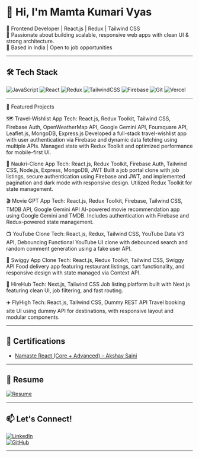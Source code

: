 # 👋 Hi, I'm Mamta Kumari Vyas

🚀 Frontend Developer | React.js | Redux | Tailwind CSS  
🎯 Passionate about building scalable, responsive web apps with clean UI & strong architecture.  
📍 Based in India | Open to job opportunities

---

## 🛠️ Tech Stack  
![JavaScript](https://img.shields.io/badge/-JavaScript-black?style=flat-square&logo=javascript)
![React](https://img.shields.io/badge/-React-blue?style=flat-square&logo=react)
![Redux](https://img.shields.io/badge/-Redux-purple?style=flat-square&logo=redux)
![TailwindCSS](https://img.shields.io/badge/-TailwindCSS-38b2ac?style=flat-square&logo=tailwind-css)
![Firebase](https://img.shields.io/badge/-Firebase-orange?style=flat-square&logo=firebase)
![Git](https://img.shields.io/badge/-Git-black?style=flat-square&logo=git)
![Vercel](https://img.shields.io/badge/-Vercel-black?style=flat-square&logo=vercel)

---

📂 Featured Projects

🗺️ Travel-Wishlist App
Tech: React.js, Redux Toolkit, Tailwind CSS, Firebase Auth, OpenWeatherMap API, Google Gemini API, Foursquare API, Leaflet.js, MongoDB, Express.js
Developed a full-stack travel-wishlist app with user authentication via Firebase and dynamic data fetching using multiple APIs. Managed state with Redux Toolkit and optimized performance for mobile-first UI.

💼 Naukri-Clone App
Tech: React.js, Redux Toolkit, Firebase Auth, Tailwind CSS, Node.js, Express, MongoDB, JWT
Built a job portal clone with job listings, secure authentication using Firebase and JWT, and implemented pagination and dark mode with responsive design. Utilized Redux Toolkit for state management.

🎬 Movie GPT App
Tech: React.js, Redux Toolkit, Firebase, Tailwind CSS, TMDB API, Google Gemini API
AI-powered movie recommendation app using Google Gemini and TMDB. Includes authentication with Firebase and Redux-powered state management.

📺 YouTube Clone
Tech: React.js, Redux, Tailwind CSS, YouTube Data V3 API, Debouncing
Functional YouTube UI clone with debounced search and random comment generation using a fake user API.

🍔 Swiggy App Clone
Tech: React.js, Redux Toolkit, Tailwind CSS, Swiggy API
Food delivery app featuring restaurant listings, cart functionality, and responsive design with state managed via Context API.

💼 HireHub
Tech: Next.js, Tailwind CSS
Job listing platform built with Next.js featuring clean UI, job filtering, and fast routing.

✈️ FlyHigh
Tech: React.js, Tailwind CSS, Dummy REST API
Travel booking site UI using dummy API for destinations, with responsive layout and modular components.

---

## 📜 Certifications
- [Namaste React (Core + Advanced) – Akshay Saini](https://namastedev.com/mamtavyas1990/certificates/namaste-react)

---

## 📄 Resume  
[![Resume](https://img.shields.io/badge/-View%20Resume-green?style=flat-square&logo=adobeacrobatreader)](https://github.com/mamta-vyas/mamta-vyas/blob/main/finalresume.pdf)

---

## 📫 Let's Connect!
[![LinkedIn](https://img.shields.io/badge/-LinkedIn-blue?style=flat-square&logo=linkedin)](https://www.linkedin.com/in/mamtavyas)  
[![GitHub](https://img.shields.io/badge/-GitHub-black?style=flat-square&logo=github)](https://github.com/mamta-vyas)

---
